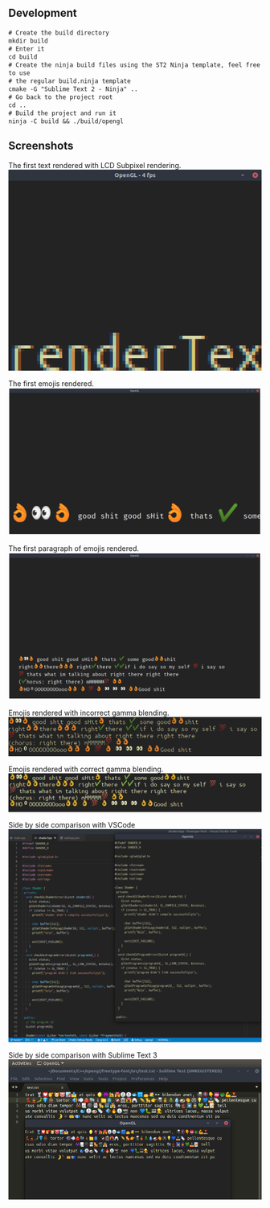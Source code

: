 ## Development

```shell
# Create the build directory
mkdir build
# Enter it
cd build
# Create the ninja build files using the ST2 Ninja template, feel free to use
# the regular build.ninja template
cmake -G "Sublime Text 2 - Ninja" ..
# Go back to the project root
cd ..
# Build the project and run it
ninja -C build && ./build/opengl
```

## Screenshots

The first text rendered with LCD Subpixel rendering.
![](docs/first_lcd_subpixel_rendering.png)

The first emojis rendered.
![](docs/first_working_emoji.png)

The first paragraph of emojis rendered.
![](docs/final_working_emoji_paragraph.png)

Emojis rendered with incorrect gamma blending.
![](docs/wrong_gamma_blending.png)

Emojis rendered with correct gamma blending.
![](docs/correct_gamma_blending.png)

Side by side comparison with VSCode
![](docs/side_by_side.png)

Side by side comparison with Sublime Text 3
![](docs/side_by_side_emoji.png)
